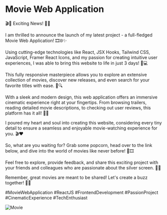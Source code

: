 # Movie Web Application

🎬🚀 Exciting News! 🎉🎥

I am thrilled to announce the launch of my latest project - a full-fledged Movie Web Application! 🎞️🌐✨

Using cutting-edge technologies like React, JSX Hooks, Tailwind CSS, JavaScript, Framer React Icons, and my passion for creating intuitive user experiences, I was able to bring this website to life in just 3 days! 🚀💻

This fully responsive masterpiece allows you to explore an extensive collection of movies, discover new releases, and even search for your favorite titles with ease. 🎥🔍

With a sleek and modern design, this web application offers an immersive cinematic experience right at your fingertips. From browsing trailers, reading detailed movie descriptions, to checking out user reviews, this platform has it all! 🌟🍿

I poured my heart and soul into creating this website, considering every tiny detail to ensure a seamless and enjoyable movie-watching experience for you. 🎬❤️

So, what are you waiting for? Grab some popcorn, head over to the link below, and dive into the world of movies like never before! 🎉🎞️

Feel free to explore, provide feedback, and share this exciting project with your friends and colleagues who are passionate about the silver screen. 🌟📣

Remember, great movies are meant to be shared! Let's create a buzz together! 🚀🎉

#MovieWebApplication #ReactJS #FrontendDevelopment #PassionProject #CinematicExperience #TechEnthusiast

![Movie](https://github.com/pranjalkuhikar/MovieApp/assets/99873964/398e5525-9568-4e97-8e90-2324f77cb7ec)
